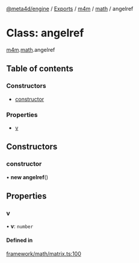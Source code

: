 [@meta4d/engine](../README.md) / [Exports](../modules.md) / [m4m](../modules/m4m.md) / [math](../modules/m4m.math.md) / angelref

# Class: angelref

[m4m](../modules/m4m.md).[math](../modules/m4m.math.md).angelref

## Table of contents

### Constructors

- [constructor](m4m.math.angelref.md#constructor)

### Properties

- [v](m4m.math.angelref.md#v)

## Constructors

### constructor

• **new angelref**()

## Properties

### v

• **v**: `number`

#### Defined in

[framework/math/matrix.ts:100](https://github.com/meta4d-me/meta4d-engine/blob/cf6bfe6/src/framework/math/matrix.ts#L100)

